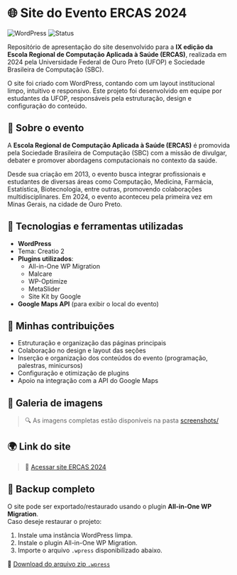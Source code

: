 # 🌐 Site do Evento ERCAS 2024

![WordPress](https://img.shields.io/badge/WordPress-6.5%2B-21759B?style=for-the-badge&logo=wordpress)
![Status](https://img.shields.io/badge/Status-Concluído-green?style=for-the-badge)

Repositório de apresentação do site desenvolvido para a **IX edição da Escola Regional de Computação Aplicada à Saúde (ERCAS)**, realizada em 2024 pela Universidade Federal de Ouro Preto (UFOP) e Sociedade Brasileira de Computação (SBC).

O site foi criado com WordPress, contando com um layout institucional limpo, intuitivo e responsivo. Este projeto foi desenvolvido em equipe por estudantes da UFOP, responsáveis pela estruturação, design e configuração do conteúdo.

## 🧠 Sobre o evento

A **Escola Regional de Computação Aplicada à Saúde (ERCAS)** é promovida pela Sociedade Brasileira de Computação (SBC) com a missão de divulgar, debater e promover abordagens computacionais no contexto da saúde.

Desde sua criação em 2013, o evento busca integrar profissionais e estudantes de diversas áreas como Computação, Medicina, Farmácia, Estatística, Biotecnologia, entre outras, promovendo colaborações multidisciplinares. Em 2024, o evento aconteceu pela primeira vez em Minas Gerais, na cidade de Ouro Preto.

## 🔨 Tecnologias e ferramentas utilizadas

- **WordPress**
- Tema: Creatio 2 
- **Plugins utilizados**:
  - All-in-One WP Migration
  - Malcare
  - WP-Optimize
  - MetaSlider
  - Site Kit by Google
- **Google Maps API** (para exibir o local do evento)

## 💼 Minhas contribuições

- Estruturação e organização das páginas principais
- Colaboração no design e layout das seções
- Inserção e organização dos conteúdos do evento (programação, palestras, minicursos)
- Configuração e otimização de plugins
- Apoio na integração com a API do Google Maps

## 📸 Galeria de imagens

> 🔍 As imagens completas estão disponíveis na pasta [screenshots/](./screenshots)

## 🌍 Link do site

> 🔗 [Acessar site ERCAS 2024](https://www2.decom.ufop.br/ercas2024/) 

## 💾 Backup completo

O site pode ser exportado/restaurado usando o plugin **All-in-One WP Migration**.  
Caso deseje restaurar o projeto:

1. Instale uma instância WordPress limpa.
2. Instale o plugin All-in-One WP Migration.
3. Importe o arquivo `.wpress` disponibilizado abaixo.

🔗 [Download do arquivo zip `.wpress`](https://drive.google.com/file/d/1pBsZaiJlSZWvrdGtXuoivNxFR2to_NRe/view?usp=drive_link) 

